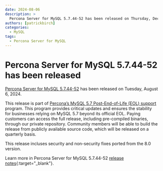 ```yaml
---
date: 2024-08-06
description: >
  Percona Server for MySQL 5.7.44-52 has been released on Thursday, December 5, 2024.
authors: [patrickbirch]
categories:
  - MySQL
tags:
  - Percona Server for MySQL
---
```


# Percona Server for MySQL 5.7.44-52 has been released

<!-- more -->

[Percona Server for MySQL 5.7.44-52](https://docs.percona.com/percona-server/5.7/) has been released on Tuesday, August 6, 2024. 

This release is part of [Percona’s MySQL 5.7 Post-End-of-Life (EOL) support](https://www.percona.com/post-mysql-5-7-eol-support) program. This program provides critical updates and ensures the stability for businesses relying on MySQL 5.7 beyond its official EOL. Paying customers can access the full release, including pre-compiled binaries, through our private repository. Community members will be able to build the release from publicly available source code, which will be released on a quarterly basis.

This release incluses security and non-security fixes ported from the 8.0 version.

Learn more in Percona Server for MySQL 5.7.44-52 [release notes](https://docs.percona.com/percona-server/5.7/release-notes/5.7.44-52.html){:target="_blank"}.

